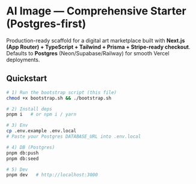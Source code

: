# AI Image — Comprehensive Starter (Postgres-first)

Production-ready scaffold for a digital art marketplace built with **Next.js (App Router) + TypeScript + Tailwind + Prisma + Stripe-ready checkout**. Defaults to **Postgres** (Neon/Supabase/Railway) for smooth Vercel deployments.

## Quickstart

```bash
# 1) Run the bootstrap script (this file)
chmod +x bootstrap.sh && ./bootstrap.sh

# 2) Install deps
pnpm i   # or npm i / yarn

# 3) Env
cp .env.example .env.local
# Paste your Postgres DATABASE_URL into .env.local

# 4) DB (Postgres)
pnpm db:push
pnpm db:seed

# 5) Dev
pnpm dev   # http://localhost:3000
